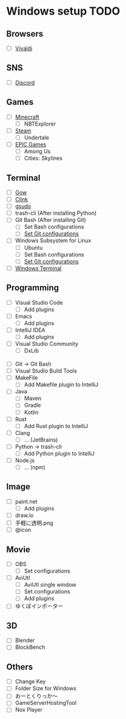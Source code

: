 # Windows setup TODO


## Browsers

- [ ] [Vivaldi](/Vivaldi.md)

## SNS

- [ ] [Discord](/Discord.md)

## Games

- [ ] [Minecraft](/Minecraft.md)
  - [ ] NBTExplorer
- [ ] [Steam](/Steam.md)
  - [ ] Undertale
- [ ] [EPIC Games](/EPIC_Games.md)
  - [ ] Among Us
  - [ ] Cities: Skylines

## Terminal

- [ ] [Gow](/Gow.md)
- [ ] [Clink](/Clink.md)
- [ ] [gsudo](/gsudo.md)
- [ ] trash-cli (After installing Python)
- [ ] Git Bash (After installing Git)
  - [ ] Set Bash configurations
  - [ ] [Set Git configurations](/Git.md)
- [ ] Windows Subsystem for Linux
  - [ ] Ubuntu
  - [ ] Set Bash configurations
  - [ ] [Set Git configurations](/Git.md)
- [ ] [Windows Terminal](/WindowsTerminal.md)

## Programming

- [ ] Visual Studio Code
  - [ ] Add plugins
- [ ] Emacs
  - [ ] Add plugins
- [ ] IntelliJ IDEA
  - [ ] Add plugins
- [ ] Visual Studio Community
  - [ ] DxLib
<br /><br />
- [ ] Git -> Git Bash
- [ ] Visual Studio Build Tools
- [ ] MakeFile
  - [ ] Add Makefile plugin to IntelliJ
- [ ] Java
  - [ ] Maven
  - [ ] Gradle
  - [ ] Kotlin
- [ ] Rust
  - [ ] Add Rust plugin to IntelliJ
- [ ] Clang
  - [ ] ... (JetBrains)
- [ ] Python -> trash-cli
  - [ ] Add Python plugin to IntelliJ
- [ ] Node.js
  - [ ] ... (npm)

## Image

- [ ] paint.net
  - [ ] Add plugins
- [ ] draw.io
- [ ] 手軽に透明.png
- [ ] @icon

## Movie

- [ ] OBS
  - [ ] Set configurations
- [ ] AviUtl
  - [ ] AviUtl single window
  - [ ] Set configurations
  - [ ] Add plugins
- [ ] ゆくぼインポーター

## 3D

- [ ] Blender
- [ ] BlockBench

## Others

- [ ] Change Key
- [ ] Folder Size for Windows
- [ ] おーとくりっか～
- [ ] GameServerHostingTool
- [ ] Nox Player
